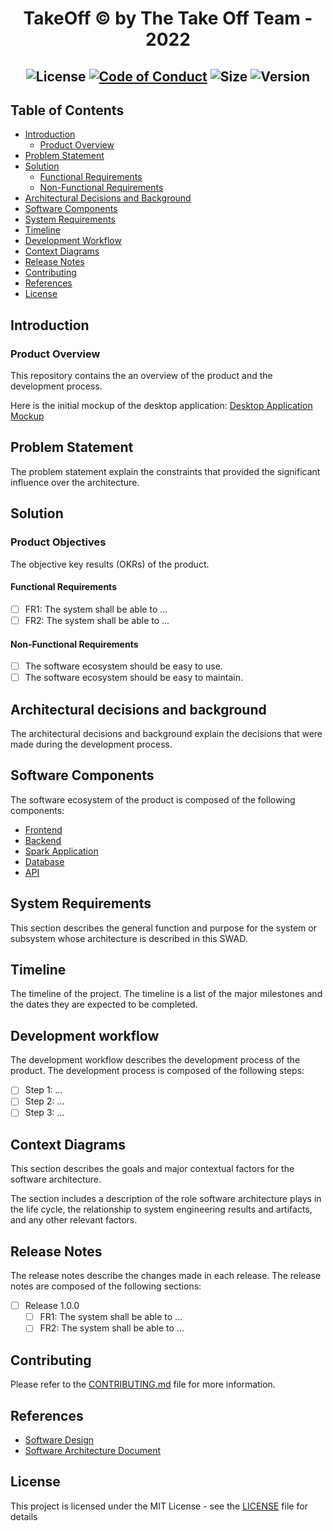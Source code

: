 <!-- centering the heading and badges -->
<h1 align="center">TakeOff © by The Take Off Team - 2022</h1>

<h2 align="center">

![License](https://img.shields.io/badge/license-MIT-yellow.svg?style=flat-square)
[![Code of Conduct](https://img.shields.io/badge/code%20of-conduct-ff69b4.svg?style=flat-square)](https://github.com/marouenes/take-off/blob/main/CONTRIBUTING.md)
![Size](https://img.shields.io/github/repo-size/marouenes/take-off?style=flat-square)
![Version](https://img.shields.io/github/v/release/marouenes/take-off?include_prereleases&style=flat-square)

</h2>

## Table of Contents

- [Introduction](#introduction)
  - [Product Overview](#product-overview)
- [Problem Statement](#problem-statement)
- [Solution](#solution)
  - [Functional Requirements](#functional-requirements)
  - [Non-Functional Requirements](#non-functional-requirements)
- [Architectural Decisions and Background](#architectural-decisions-and-background)
- [Software Components](#software-components)
- [System Requirements](#system-requirements)
- [Timeline](#timeline)
- [Development Workflow](#development-workflow)
- [Context Diagrams](#context-diagrams)
- [Release Notes](#release-notes)
- [Contributing](#contributing)
- [References](#references)
- [License](#license)

## Introduction

### Product Overview

This repository contains the an overview of the product and the development process.

Here is the initial mockup of the desktop application: [Desktop Application Mockup](https://shorturl.at/BGX89)

## Problem Statement

The problem statement explain the constraints that provided the significant influence over the architecture.

## Solution

### Product Objectives

The objective key results (OKRs) of the product.

#### Functional Requirements

- [ ] FR1: The system shall be able to ...
- [ ] FR2: The system shall be able to ...

#### Non-Functional Requirements

- [ ] The software ecosystem should be easy to use.
- [ ] The software ecosystem should be easy to maintain.

## Architectural decisions and background

The architectural decisions and background explain the decisions that were made during the development process.

## Software Components

The software ecosystem of the product is composed of the following components:

- [Frontend](https://github.com/BenAyedMehdi/TakeOff-Client)
- [Backend](https://www.github.com/marouane-skandaji/backend)
- [Spark Application](https://github.com/marouenes/odp-take-off)
- [Database](https://www.github.com/marouane-skandaji/database)
- [API](https://findyourwayapi.azurewebsites.net/index.html)

## System Requirements

This section describes the general function and purpose for the system or subsystem whose architecture is described in this SWAD.

## Timeline

The timeline of the project. The timeline is a list of the major milestones and the dates they are expected to be completed.

## Development workflow

The development workflow describes the development process of the product. The development process is composed of the following steps:

- [ ] Step 1: ...
- [ ] Step 2: ...
- [ ] Step 3: ...

## Context Diagrams

This section describes the goals and major contextual factors for the software architecture.

The section includes a description of the role software architecture plays in the life cycle, the relationship to system engineering results and artifacts, and any other relevant factors.

## Release Notes

The release notes describe the changes made in each release. The release notes are composed of the following sections:

- [ ] Release 1.0.0
  - [ ] FR1: The system shall be able to ...
  - [ ] FR2: The system shall be able to ...

## Contributing

Please refer to the [CONTRIBUTING.md](CONTRIBUTING.md) file for more information.

## References

- [Software Design](https://en.wikipedia.org/wiki/Software_architecture_document)
- [Software Architecture Document](docs/pdf/SWAD.pdf)

## License

This project is licensed under the MIT License - see the [LICENSE](LICENSE) file for details

